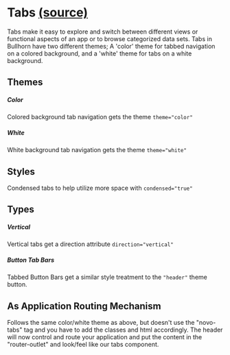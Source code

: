 Tabs [(source)](https://github.com/bullhorn/novo-elements/blob/master/src/elements/tabs)
========================================================================================

Tabs make it easy to explore and switch between different views or functional aspects of an app or to browse categorized data sets. Tabs in Bullhorn have two different themes; A 'color' theme for tabbed navigation on a colored background, and a 'white' theme for tabs on a white background.

Themes
------

##### Color

Colored background tab navigation gets the theme `theme="color"`

<code-example example="tabs-color"></code-example>


##### White

White background tab navigation gets the theme `theme="white"`

<code-example example="tabs-color"></code-example>

Styles
------

Condensed tabs to help utilize more space with `condensed="true"`

<code-example example="tabs-condensed"></code-example>

Types
-----

##### Vertical

Vertical tabs get a direction attribute `direction="vertical"`

<code-example example="tabs-vertical"></code-example>

##### Button Tab Bars

Tabbed Button Bars get a similar style treatment to the `"header"` theme button.

<!-- <code-example example="tabs-condensed"></code-example> -->

As Application Routing Mechanism
--------------------------------

Follows the same color/white theme as above, but doesn't use the "novo\-tabs" tag and you have to add the classes and html accordingly. The header will now control and route your application and put the content in the "router\-outlet" and look/feel like our tabs component.

<code-example example="tabs-router"></code-example>